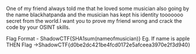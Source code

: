 One of my friend always told me that he loved some musician also going by the name blackhatpanda and the musician has kept his identity tooooooo secret from the world.I want you to prove my friend wrong and crack the code by your OSINT skills.

Flag Format - ShadowCTF{SHA1sum(nameofmusician)} Eg. If name is apple THEN Flag ->ShadowCTF{d0be2dc421be4fcd0172e5afceea3970e2f3d940}